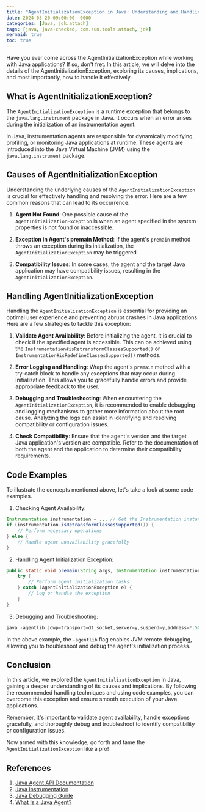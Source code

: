 ```yaml
---
title: "AgentInitializationException in Java: Understanding and Handling the Error"
date: 2024-03-20 09:00:00 -0000
categories: [Java, jdk.attach]
tags: [java, java-checked, com.sun.tools.attach, jdk]
mermaid: true
toc: true
---
```


Have you ever come across the AgentInitializationException while working with Java applications? If so, don't fret. In this article, we will delve into the details of the AgentInitializationException, exploring its causes, implications, and most importantly, how to handle it effectively.


## What is AgentInitializationException?

The `AgentInitializationException` is a runtime exception that belongs to the `java.lang.instrument` package in Java. It occurs when an error arises during the initialization of an instrumentation agent.

In Java, instrumentation agents are responsible for dynamically modifying, profiling, or monitoring Java applications at runtime. These agents are introduced into the Java Virtual Machine (JVM) using the `java.lang.instrument` package.

## Causes of AgentInitializationException

Understanding the underlying causes of the `AgentInitializationException` is crucial for effectively handling and resolving the error. Here are a few common reasons that can lead to its occurrence:

1. **Agent Not Found**: One possible cause of the `AgentInitializationException` is when an agent specified in the system properties is not found or inaccessible.

2. **Exception in Agent's premain Method**: If the agent's `premain` method throws an exception during its initialization, the `AgentInitializationException` may be triggered.

3. **Compatibility Issues**: In some cases, the agent and the target Java application may have compatibility issues, resulting in the `AgentInitializationException`.

## Handling AgentInitializationException

Handling the `AgentInitializationException` is essential for providing an optimal user experience and preventing abrupt crashes in Java applications. Here are a few strategies to tackle this exception:

1. **Validate Agent Availability**: Before initializing the agent, it is crucial to check if the specified agent is accessible. This can be achieved using the `Instrumentation#isRetransformClassesSupported()` or `Instrumentation#isRedefineClassesSupported()` methods.

2. **Error Logging and Handling**: Wrap the agent's `premain` method with a try-catch block to handle any exceptions that may occur during initialization. This allows you to gracefully handle errors and provide appropriate feedback to the user.

3. **Debugging and Troubleshooting**: When encountering the `AgentInitializationException`, it is recommended to enable debugging and logging mechanisms to gather more information about the root cause. Analyzing the logs can assist in identifying and resolving compatibility or configuration issues.

4. **Check Compatibility**: Ensure that the agent's version and the target Java application's version are compatible. Refer to the documentation of both the agent and the application to determine their compatibility requirements.

## Code Examples

To illustrate the concepts mentioned above, let's take a look at some code examples.

1. Checking Agent Availability:

```java
Instrumentation instrumentation = ... // Get the Instrumentation instance
if (instrumentation.isRetransformClassesSupported()) {
    // Perform necessary operations
} else {
    // Handle agent unavailability gracefully
}
```

2. Handling Agent Initialization Exception:

```java
public static void premain(String args, Instrumentation instrumentation) {
    try {
        // Perform agent initialization tasks
    } catch (AgentInitializationException e) {
        // Log or handle the exception
    }
}
```

3. Debugging and Troubleshooting:

```java
java -agentlib:jdwp=transport=dt_socket,server=y,suspend=y,address=*:5005 -jar myapplication.jar
```

In the above example, the `-agentlib` flag enables JVM remote debugging, allowing you to troubleshoot and debug the agent's initialization process.

## Conclusion

In this article, we explored the `AgentInitializationException` in Java, gaining a deeper understanding of its causes and implications. By following the recommended handling techniques and using code examples, you can overcome this exception and ensure smooth execution of your Java applications.

Remember, it's important to validate agent availability, handle exceptions gracefully, and thoroughly debug and troubleshoot to identify compatibility or configuration issues.

Now armed with this knowledge, go forth and tame the `AgentInitializationException` like a pro!

## References

1. [Java Agent API Documentation](https://docs.oracle.com/javase/8/docs/api/java/lang/instrument/package-summary.html)
2. [Java Instrumentation](https://docs.oracle.com/javase/8/docs/api/java/lang/instrument/Instrumentation.html)
3. [Java Debugging Guide](https://docs.oracle.com/javase/8/docs/technotes/guides/jpda/index.html)
4. [What Is a Java Agent?](https://stackify.com/java-agents-what-they-are-how-they-work-best-practices/)

